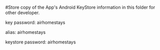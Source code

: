 #Store copy of the App's Android KeyStore information in this folder for other developer.

key password: airhomestays

alias: airhomestays

keystore password: airhomestays